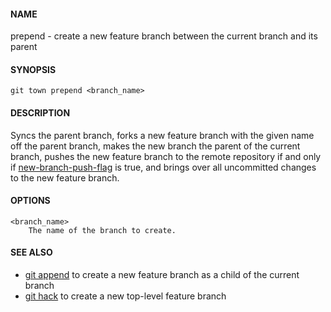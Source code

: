 #### NAME

prepend - create a new feature branch between the current branch and its parent

#### SYNOPSIS

```
git town prepend <branch_name>
```

#### DESCRIPTION

Syncs the parent branch,
forks a new feature branch with the given name off the parent branch,
makes the new branch the parent of the current branch,
pushes the new feature branch to the remote repository
if and only if [new-branch-push-flag](./new-branch-push-flag.md) is true,
and brings over all uncommitted changes to the new feature branch.

#### OPTIONS

```
<branch_name>
    The name of the branch to create.
```

#### SEE ALSO

* [git append](append.md) to create a new feature branch as a child of the current branch
* [git hack](hack.md) to create a new top-level feature branch
